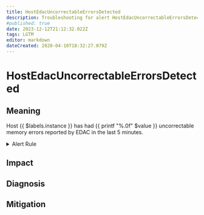 ```yaml
---
title: HostEdacUncorrectableErrorsDetected
description: Troubleshooting for alert HostEdacUncorrectableErrorsDetected
#published: true
date: 2023-12-12T21:12:32.022Z
tags: LGTM
editor: markdown
dateCreated: 2020-04-10T18:32:27.079Z
---
```


# HostEdacUncorrectableErrorsDetected

## Meaning
[//]: # "Short paragraph that explains what the alert means"
Host {{ $labels.instance }} has had {{ printf "%.0f" $value }} uncorrectable memory errors reported by EDAC in the last 5 minutes.

<details>
  <summary>Alert Rule</summary>

  ```yaml
alert: HostEdacUncorrectableErrorsDetected
expr: (node_edac_uncorrectable_errors_total > 0) * on(instance) group_left (nodename) node_uname_info{nodename=~".+"}
for: 0m
labels:
    severity: warning
annotations:
    summary: Host EDAC Uncorrectable Errors detected (instance {{ $labels.instance }})
    description: |-
        Host {{ $labels.instance }} has had {{ printf "%.0f" $value }} uncorrectable memory errors reported by EDAC in the last 5 minutes.
          VALUE = {{ $value }}
          LABELS = {{ $labels }}
    runbook: https://github.com/srerun/prometheus-alerts/content/runbooks/HostEdacUncorrectableErrorsDetected

  ```
</details>


## Impact
[//]: # "What could / will happen if the alert is not addressed"



## Diagnosis
[//]: # "Steps to take to identify the cause of the problem"



## Mitigation
[//]: # "The steps necessary to resolve the alert"
